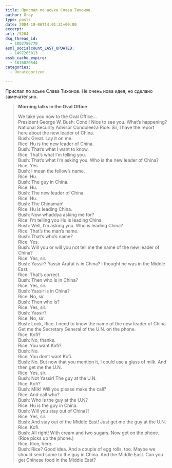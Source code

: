 ```yaml
---
title: Прислал по аське Слава Тихонов.
author: Gray
type: posts
date: 2004-10-06T14:01:31+00:00
excerpt:
url: /5284
dsq_thread_id:
  - 1802780770
esml_socialcount_LAST_UPDATED:
  - 1497265813
essb_cache_expire:
  - 1616020544
categories:
  - Uncategorized

---
```








Прислал по аське Слава Тихонов. Не очень нова идея, но сделано замечательно. 

> **Morning talks in the Oval Office**
> 
> We take you now to the Oval Office&#8230;  
> President George W. Bush: Condi! Nice to see you. What&#8217;s happening?  
> National Security Advisor Condoleeza Rice: Sir, I have the report  
> here about the new leader of China.  
> Bush: Great. Lay it on me.  
> Rice: Hu is the new leader of China.  
> Bush: That&#8217;s what I want to know.  
> Rice: That&#8217;s what I&#8217;m telling you.  
> Bush: That&#8217;s what I&#8217;m asking you. Who is the new leader of China?  
> Rice: Yes.  
> Bush: I mean the fellow&#8217;s name.  
> Rice: Hu.  
> Bush: The guy in China.  
> Rice: Hu.  
> Bush: The new leader of China.  
> Rice: Hu.  
> Bush: The Chinaman!  
> Rice: Hu is leading China.  
> Bush: Now whaddya asking me for?  
> Rice: I&#8217;m telling you Hu is leading China.  
> Bush: Well, I&#8217;m asking you. Who is leading China?  
> Rice: That&#8217;s the man&#8217;s name.  
> Bush: That&#8217;s who&#8217;s name?  
> Rice: Yes.  
> Bush: Will you or will you not tell me the name of the new leader of China?  
> Rice: Yes, sir.  
> Bush: Yassir? Yassir Arafat is in China? I thought he was in the Middle East.  
> Rice: That&#8217;s correct.  
> Bush: Then who is in China?  
> Rice: Yes, sir.  
> Bush: Yassir is in China?  
> Rice: No, sir.  
> Bush: Then who is?  
> Rice: Yes, sir.  
> Bush: Yassir?  
> Rice: No, sir.  
> Bush: Look, Rice. I need to know the name of the new leader of China. Get me the Secretary General of the U.N. on the phone.  
> Rice: Kofi?  
> Bush: No, thanks.  
> Rice: You want Kofi?  
> Bush: No.  
> Rice: You don&#8217;t want Kofi.  
> Bush: No. But now that you mention it, I could use a glass of milk. And then get me the U.N.  
> Rice: Yes, sir.  
> Bush: Not Yassir! The guy at the U.N.  
> Rice: Kofi?  
> Bush: Milk! Will you please make the call?  
> Rice: And call who?  
> Bush: Who is the guy at the U.N?  
> Rice: Hu is the guy in China.  
> Bush: Will you stay out of China?!  
> Rice: Yes, sir.  
> Bush: And stay out of the Middle East! Just get me the guy at the U.N.  
> Rice: Kofi.  
> Bush: All right! With cream and two sugars. Now get on the phone.  
> (Rice picks up the phone.)  
> Rice: Rice, here.  
> Bush: Rice? Good idea. And a couple of egg rolls, too. Maybe we should send some to the guy in China. And the Middle East. Can you get Chinese food in the Middle East?